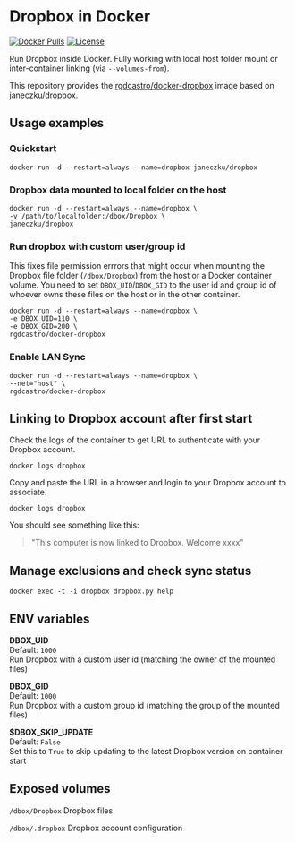 # Dropbox in Docker

[![Docker Pulls](https://img.shields.io/docker/pulls/rgdcastro/docker-dropbox.svg?maxAge=2592000)][hub]
[![License](https://img.shields.io/github/license/janeczku/docker-alpine-kubernetes.svg?maxAge=2592000)]()

[hub]: https://hub.docker.com/r/rgdcastro/docker-dropbox

Run Dropbox inside Docker. Fully working with local host folder mount or inter-container linking (via `--volumes-from`).

This repository provides the [rgdcastro/docker-dropbox](https://registry.hub.docker.com/u/rgdcastro/docker-dropbox/) image based on janeczku/dropbox.

## Usage examples

### Quickstart

    docker run -d --restart=always --name=dropbox janeczku/dropbox

### Dropbox data mounted to local folder on the host

    docker run -d --restart=always --name=dropbox \
    -v /path/to/localfolder:/dbox/Dropbox \
    janeczku/dropbox

### Run dropbox with custom user/group id
This fixes file permission errrors that might occur when mounting the Dropbox file folder (`/dbox/Dropbox`) from the host or a Docker container volume. You need to set `DBOX_UID`/`DBOX_GID` to the user id and group id of whoever owns these files on the host or in the other container.

    docker run -d --restart=always --name=dropbox \
    -e DBOX_UID=110 \
    -e DBOX_GID=200 \
    rgdcastro/docker-dropbox

### Enable LAN Sync

    docker run -d --restart=always --name=dropbox \
    --net="host" \
    rgdcastro/docker-dropbox

## Linking to Dropbox account after first start

Check the logs of the container to get URL to authenticate with your Dropbox account.

    docker logs dropbox

Copy and paste the URL in a browser and login to your Dropbox account to associate.

    docker logs dropbox

You should see something like this:

> "This computer is now linked to Dropbox. Welcome xxxx"

## Manage exclusions and check sync status

    docker exec -t -i dropbox dropbox.py help

## ENV variables

**DBOX_UID**  
Default: `1000`  
Run Dropbox with a custom user id (matching the owner of the mounted files)

**DBOX_GID**  
Default: `1000`  
Run Dropbox with a custom group id (matching the group of the mounted files)

**$DBOX_SKIP_UPDATE**  
Default: `False`  
Set this to `True` to skip updating to the latest Dropbox version on container start


## Exposed volumes

`/dbox/Dropbox`
Dropbox files

`/dbox/.dropbox`
Dropbox account configuration
